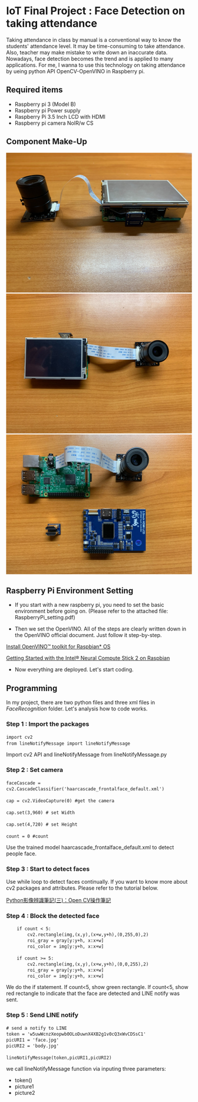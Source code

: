 # IoT Final Project : Face Detection on taking attendance

Taking attendance in class by manual is a conventional way to know the students' attendance level. It may be time-consuming to take attendance. Also, teacher may make mistake to write down an inaccurate data. Nowadays, face detection becomes the trend and is applied to many applications. For me, I wanna to use this 
technology on taking attendance by ueing python API OpenCV-OpenVINO in Raspberry pi.

## Required items
* Raspberry pi 3 (Model B)
* Raspberry pi Power supply
* Raspberry Pi 3.5 Inch LCD with HDMI
* Raspberry pi camera NoIR/w CS   
 

## Component Make-Up
<img src="S__15433730.jpg" style="zoom:50%" />
<img src="S__15433732.jpg" style="zoom:50%" />
<img src="S__15433733.jpg" style="zoom:50%" />


## Raspberry Pi Environment Setting

* If you start with a new raspberry pi, you need to set the basic environment before going on.
(Please refer to the attached file: RaspberryPi_setting.pdf)

* Then we set the OpenVINO. All of the steps are clearly written down in the OpenVINO official document. Just follow it step-by-step.

[Install OpenVINO™ toolkit for Raspbian* OS](https://docs.openvinotoolkit.org/latest/_docs_install_guides_installing_openvino_raspbian.html)

[Getting Started with the Intel® Neural Compute Stick 2 on Raspbian](https://www.youtube.com/watch?v=34KN-UJsd58)

*  Now everything are deployed. Let's start coding.

## Programming

In my project, there are two python files and three xml files in *FaceRecognition* folder. Let's analysis how to code works.

### Step 1 : Import the packages
`import cv2`	
`from lineNotifyMessage import lineNotifyMessage`

Import cv2 API and lineNotifyMessage from lineNotifyMessage.py
### Step 2 : Set camera
	faceCascade = cv2.CascadeClassifier('haarcascade_frontalface_default.xml')
	 
	cap = cv2.VideoCapture(0) #get the camera
	 
	cap.set(3,960) # set Width
	 
	cap.set(4,720) # set Height
	 
	count = 0 #count

Use the trained model haarcascade_frontalface_default.xml to detect people face.
### Step 3 : Start to detect faces

Use while loop to detect faces continually.
If you want to know more about cv2 packages and attributes. Please refer to the tutorial below.

[Python影像辨識筆記(三)：Open CV操作筆記](https://medium.com/@yanweiliu/python影像辨識筆記-三-open-cv操作筆記-1eab0b95339c)

### Step 4 : Block the detected face
		if count < 5:
            cv2.rectangle(img,(x,y),(x+w,y+h),(0,255,0),2)
            roi_gray = gray[y:y+h, x:x+w]
            roi_color = img[y:y+h, x:x+w]
        
        if count >= 5:
            cv2.rectangle(img,(x,y),(x+w,y+h),(0,0,255),2)
            roi_gray = gray[y:y+h, x:x+w]
            roi_color = img[y:y+h, x:x+w]

We do the if statement. If count<5, show green rectangle. If count<5, show red rectangle to indicate that the face are detected and LINE notify was sent. 
### Step 5 : Send LINE notify
	# send a notify to LINE
	token = 'w5uwWcnzXeopwb0OLoDuwnX4XB2g1v0cQ3xWvCDSsC1'
	picURI1 = 'face.jpg'
	picURI2 = 'body.jpg'

	lineNotifyMessage(token,picURI1,picURI2)
	

we call lineNotifyMessage function via inputing three parameters: 

* token()
* picture1
* picture2

